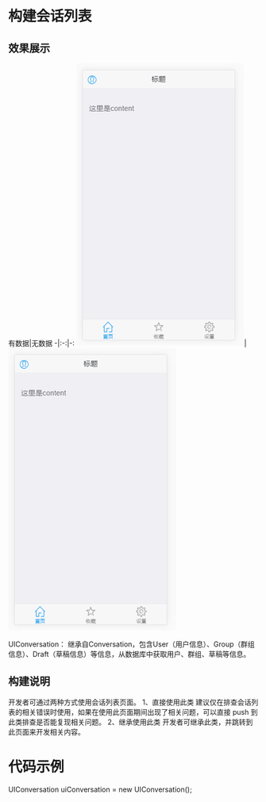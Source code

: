 # 构建会话列表
## 效果展示
有数据|无数据
-|:-:|-:
![Image text](https://raw.githubusercontent.com/hongmaju/light7Local/master/img/productShow/20170518152848.png)|![Image text](https://raw.githubusercontent.com/hongmaju/light7Local/master/img/productShow/20170518152848.png)

UIConversation：
继承自Conversation，包含User（用户信息）、Group（群组信息）、Draft（草稿信息）等信息，从数据库中获取用户、群组、草稿等信息。

## 构建说明
开发者可通过两种方式使用会话列表页面。
1、直接使用此类
建议仅在排查会话列表的相关错误时使用，如果在使用此页面期间出现了相关问题，可以直接 push 到此类排查是否能复现相关问题。
2、继承使用此类
开发者可继承此类，并跳转到此页面来开发相关内容。

# 代码示例
UIConversation uiConversation = new UIConversation();
